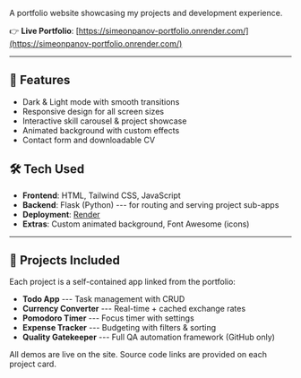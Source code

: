 A portfolio website showcasing my projects and development experience.

👉 **Live Portfolio**: [https://simeonpanov-portfolio.onrender.com/](https://simeonpanov-portfolio.onrender.com/)

---

## 🌟 Features

- Dark & Light mode with smooth transitions
- Responsive design for all screen sizes
- Interactive skill carousel & project showcase
- Animated background with custom effects
- Contact form and downloadable CV

## 🛠️ Tech Used

- **Frontend**: HTML, Tailwind CSS, JavaScript
- **Backend**: Flask (Python) --- for routing and serving project sub-apps
- **Deployment**: [Render](https://render.com)
- **Extras**: Custom animated background, Font Awesome (icons)

---

## 📂 Projects Included

Each project is a self-contained app linked from the portfolio:

- **Todo App** --- Task management with CRUD
- **Currency Converter** --- Real-time + cached exchange rates
- **Pomodoro Timer** --- Focus timer with settings
- **Expense Tracker** --- Budgeting with filters & sorting
- **Quality Gatekeeper** --- Full QA automation framework (GitHub only)

All demos are live on the site. Source code links are provided on each project card.
